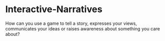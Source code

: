 # Interactive-Narratives
How can you use a game to tell a story, expresses your views, communicates your ideas or raises awareness about something you care about?
